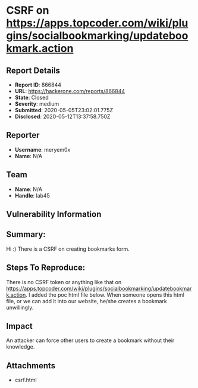 # CSRF on https://apps.topcoder.com/wiki/plugins/socialbookmarking/updatebookmark.action

## Report Details
- **Report ID**: 866844
- **URL**: https://hackerone.com/reports/866844
- **State**: Closed
- **Severity**: medium
- **Submitted**: 2020-05-05T23:02:01.775Z
- **Disclosed**: 2020-05-12T13:37:58.750Z

## Reporter
- **Username**: meryem0x
- **Name**: N/A

## Team
- **Name**: N/A
- **Handle**: lab45

## Vulnerability Information
## Summary:
Hi :) There is a CSRF on creating bookmarks form.

## Steps To Reproduce:

There is no CSRF token or anything like that on https://apps.topcoder.com/wiki/plugins/socialbookmarking/updatebookmark.action. I added the poc html file below. When someone opens this html file, or we can add it into our website, he/she creates a bookmark unwillingly.

## Impact

An attacker can force other users to create a bookmark without their knowledge.

## Attachments
- csrf.html
